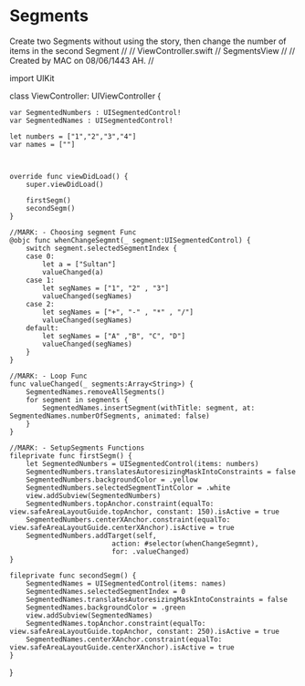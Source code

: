 # Segments
Create two Segments without using the story, then change the number of items in the second Segment
//
//  ViewController.swift
//  SegmentsView
//
//  Created by MAC on 08/06/1443 AH.
//

import UIKit

class ViewController: UIViewController {

    
    var SegmentedNumbers : UISegmentedControl!
    var SegmentedNames : UISegmentedControl!

    let numbers = ["1","2","3","4"]
    var names = [""]
    

    
    override func viewDidLoad() {
        super.viewDidLoad()
       
        firstSegm()
        secondSegm()
    }
    
    //MARK: - Choosing segment Func
    @objc func whenChangeSegmnt(_ segment:UISegmentedControl) {
        switch segment.selectedSegmentIndex {
        case 0:
            let a = ["Sultan"]
            valueChanged(a)
        case 1:
            let segNames = ["1", "2" , "3"]
            valueChanged(segNames)
        case 2:
            let segNames = ["+", "-" , "*" , "/"]
            valueChanged(segNames)
        default:
            let segNames = ["A" ,"B", "C", "D"]
            valueChanged(segNames)
        }
    }
    
    //MARK: - Loop Func
    func valueChanged(_ segments:Array<String>) {
        SegmentedNames.removeAllSegments()
        for segment in segments {
            SegmentedNames.insertSegment(withTitle: segment, at: SegmentedNames.numberOfSegments, animated: false)
        }
    }
    
    //MARK: - SetupSegments Functions
    fileprivate func firstSegm() {
        let SegmentedNumbers = UISegmentedControl(items: numbers)
        SegmentedNumbers.translatesAutoresizingMaskIntoConstraints = false
        SegmentedNumbers.backgroundColor = .yellow
        SegmentedNumbers.selectedSegmentTintColor = .white
        view.addSubview(SegmentedNumbers)
        SegmentedNumbers.topAnchor.constraint(equalTo: view.safeAreaLayoutGuide.topAnchor, constant: 150).isActive = true
        SegmentedNumbers.centerXAnchor.constraint(equalTo: view.safeAreaLayoutGuide.centerXAnchor).isActive = true
        SegmentedNumbers.addTarget(self,
                             action: #selector(whenChangeSegmnt),
                             for: .valueChanged)
    }
    
    fileprivate func secondSegm() {
        SegmentedNames = UISegmentedControl(items: names)
        SegmentedNames.selectedSegmentIndex = 0
        SegmentedNames.translatesAutoresizingMaskIntoConstraints = false
        SegmentedNames.backgroundColor = .green
        view.addSubview(SegmentedNames)
        SegmentedNames.topAnchor.constraint(equalTo: view.safeAreaLayoutGuide.topAnchor, constant: 250).isActive = true
        SegmentedNames.centerXAnchor.constraint(equalTo: view.safeAreaLayoutGuide.centerXAnchor).isActive = true
    }
    
}
